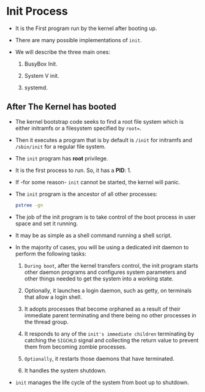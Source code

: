 # Init Process

- It is the First program run by the kernel after booting up.

- There are many possible implementations of `init`.

- We will describe the three main ones:

    1. BusyBox Init.

    2. System V init.

    3. systemd.

## After The Kernel has booted

- The kernel bootstrap code seeks to find a root file system which is either initramfs or a filesystem specified by `root=`.

- Then it executes a program that is by default is `/init` for initramfs and `/sbin/init` for a regular file system.

- The `init` program has **root** privilege.

- It is the first process to run. So, it has a **PID**: 1.

- If -for some reason- `init` cannot be started, the kernel will panic.

- The `init` program is the ancestor of all other processes:

    ```bash
    pstree -gn
    ```

- The job of the init program is to take control of the boot process in user space and set it running.

- It may be as simple as a shell command running a shell script.

-  In the majority of cases, you will be using a dedicated init daemon to perform the following tasks:

    1.  `During boot`, after the kernel transfers control, the init program starts other daemon programs and configures system parameters and other things needed to get the system into a working state.

    2. Optionally, it launches a login daemon, such as getty, on terminals that allow a login shell.

    3. It adopts processes that become orphaned as a result of their immediate parent terminating and there being no other processes in the thread group.

    4. It responds to any of the `init's immediate children` terminating by catching the `SIGCHLD` signal and collecting the return value to prevent them from becoming zombie processes.

    5. `Optionally`, it restarts those daemons that have terminated.

    6. It handles the system shutdown.

- `init` manages the life cycle of the system from boot up to shutdown.

